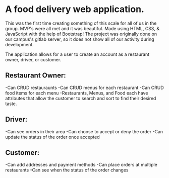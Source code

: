 # A food delivery web application.
This was the first time creating something of this scale for all of us in the group. MVP's were all met and it was beautiful.
Made using HTML, CSS, & JavaScript with the help of Bootstrap!
The project was originally done on our campus's gitlab server, so it does not show all of our activity during development.

The application allows for a user to create an account as a restaurant owner, driver, or customer.

## Restaurant Owner:
-Can CRUD restauraunts
-Can CRUD menus for each restaurant
-Can CRUD food items for each menu
-Restaurants, Menus, and Food each have attributes that allow the customer to search and sort to find their desired taste.

## Driver:
-Can see orders in their area
-Can choose to accept or deny the order
-Can update the status of the order once accepted


## Customer:
-Can add addresses and payment methods
-Can place orders at multiple restaurants
-Can see when the status of the order changes
